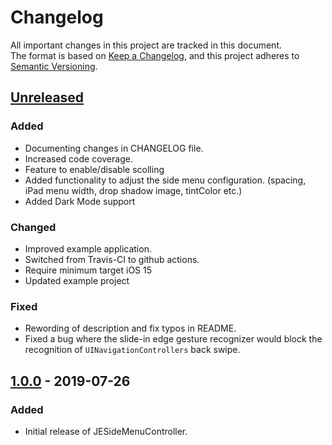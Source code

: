 # Changelog

All important changes in this project are tracked in this document.  
The format is based on [Keep a Changelog](https://keepachangelog.com/en/1.0.0), and this project adheres to [Semantic Versioning](https://semver.org/spec/v2.0.0.html).

## [Unreleased]
### Added
- Documenting changes in CHANGELOG file.
- Increased code coverage.
- Feature to enable/disable scolling
- Added functionality to adjust the side menu configuration. (spacing, iPad menu width, drop shadow image, tintColor etc.)
- Added Dark Mode support

### Changed
- Improved example application.
- Switched from Travis-CI to github actions.
- Require minimum target iOS 15
- Updated example project

### Fixed
- Rewording of description and fix typos in README.
- Fixed a bug where the slide-in edge gesture recognizer would block the recognition of `UINavigationControllers` back swipe.

## [1.0.0] - 2019-07-26
### Added
- Initial release of JESideMenuController.

[Unreleased]: https://github.com/jaeilers/JESideMenuController/compare/1.0.0...HEAD
[1.0.0]: https://github.com/jaeilers/JESideMenuController/releases/tag/1.0.0
